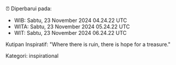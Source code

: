 ⏰ Diperbarui pada:
- WIB: Sabtu, 23 November 2024 04.24.22 UTC
- WITA: Sabtu, 23 November 2024 05.24.22 UTC
- WIT: Sabtu, 23 November 2024 06.24.22 UTC

Kutipan Inspiratif:
"Where there is ruin, there is hope for a treasure."


Kategori: inspirational

